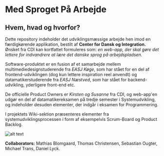 # Med Sproget På Arbejde

## Hvem, hvad og hvorfor?
Dette repository indeholder det udviklingsmæssige arbejde hen imod en færdigkørende applikation, bestilt af **Center for Dansk og Integration.** Ønsket fra CDI kan kortfattet formuleres som: *en web-app, der skal gøre det lettere for indvandrere at lære det danske sprog på arbejdspladsen.*

Software-produktet er en fusion af et samarbejde mellem multimediedesignstuderende fra *EASJ Køge*, som har stået for en del af frontend-udviklingen (dog kun lettere inspiration reel anvendt) og datamatikerstuderende fra *EASJ Næstved*, som har stået for backend-udvikling, yderligere front-end etc.

De officielle Product Owners er *Kirsten og Susanne* fra CDI, og web-app'en udgør en del af datamatikereksamen på tredje semester i Systemudvikling, og indeholder desuden elementer, der indgår i eksamen for Programmering.

I projektets Wiki-sektion præsenteres elementer fra systemudviklingsprocessen i form af eksempelvis Scrum-Board og Product Backlog.

![alt text](https://i.imgur.com/ELuikko.png)

**Collaborators:**
Mathias Blomgaard, Thomas Christensen, Sebastian Ougter, Michael Trans, Daniel Lyck.